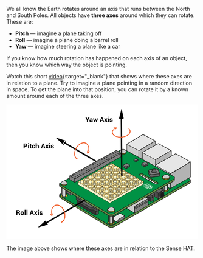 We all know the Earth rotates around an axis that runs between the North and South Poles. All objects have **three axes** around which they can rotate. These are:

- **Pitch** — imagine a plane taking off
- **Roll** — imagine a plane doing a barrel roll
- **Yaw** — imagine steering a plane like a car

If you know how much rotation has happened on each axis of an object, then you know which way the object is pointing.

Watch this short [video](https://www.youtube.com/watch?v=pQ24NtnaLl8){:target="_blank"} that shows where these axes are in relation to a plane. Try to imagine a plane pointing in a random direction in space. To get the plane into that position, you can rotate it by a known amount around each of the three axes.

![Sense HAT orientation diagram](images/orientation.png)

The image above shows where these axes are in relation to the Sense HAT.
